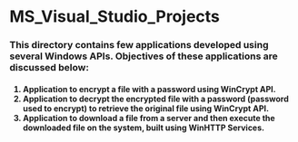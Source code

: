 # MS_Visual_Studio_Projects
### This directory contains few applications developed using several Windows APIs. Objectives of these applications are discussed below:
<h4>
<ol>
  <li> Application to encrypt a file with a password using WinCrypt API.</li>
  <li> Application to decrypt the encrypted file with a password (password used to encrypt) to retrieve the original file using WinCrypt API. </li>
  <li> Application to download a file from a server and then execute the downloaded file on the system, built using WinHTTP Services. </li>
  </ol>
  </h4>
 

